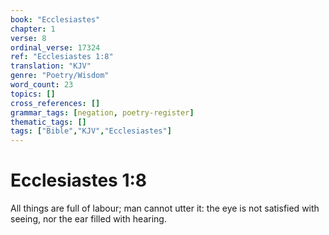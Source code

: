 ```yaml
---
book: "Ecclesiastes"
chapter: 1
verse: 8
ordinal_verse: 17324
ref: "Ecclesiastes 1:8"
translation: "KJV"
genre: "Poetry/Wisdom"
word_count: 23
topics: []
cross_references: []
grammar_tags: [negation, poetry-register]
thematic_tags: []
tags: ["Bible","KJV","Ecclesiastes"]
---
```


# Ecclesiastes 1:8

All things are full of labour; man cannot utter it: the eye is not satisfied with seeing, nor the ear filled with hearing.
